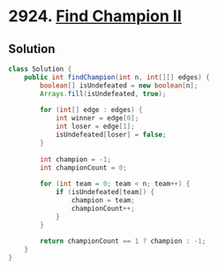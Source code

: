 # 2924. [Find Champion II](https://leetcode.com/problems/find-champion-ii/description/?envType=daily-question&envId=2024-11-26)

## Solution

```java
class Solution {
    public int findChampion(int n, int[][] edges) {
        boolean[] isUndefeated = new boolean[n];
        Arrays.fill(isUndefeated, true);
        
        for (int[] edge : edges) {
            int winner = edge[0];
            int loser = edge[1];
            isUndefeated[loser] = false;
        }
        
        int champion = -1;
        int championCount = 0;
        
        for (int team = 0; team < n; team++) {
            if (isUndefeated[team]) {
                champion = team;
                championCount++;
            }
        }
        
        return championCount == 1 ? champion : -1;
    }
}
```
